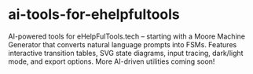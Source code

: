 # ai-tools-for-ehelpfultools
AI-powered tools for eHelpFulTools.tech – starting with a Moore Machine Generator that converts natural language prompts into FSMs. Features interactive transition tables, SVG state diagrams, input tracing, dark/light mode, and export options. More AI-driven utilities coming soon!
